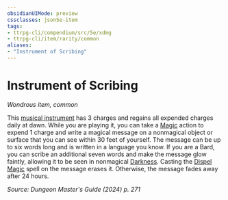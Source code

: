 ```yaml
---
obsidianUIMode: preview
cssclasses: json5e-item
tags:
- ttrpg-cli/compendium/src/5e/xdmg
- ttrpg-cli/item/rarity/common
aliases: 
- "Instrument of Scribing"
---
```

# Instrument of Scribing
*Wondrous item, common*  



This [musical instrument](Інструменти%20ДМ/CLI/items/musical-instrument-xphb.md) has 3 charges and regains all expended charges daily at dawn. While you are playing it, you can take a [Magic](Інструменти%20ДМ/CLI/rules/actions.md#Magic) action to expend 1 charge and write a magical message on a nonmagical object or surface that you can see within 30 feet of yourself. The message can be up to six words long and is written in a language you know. If you are a Bard, you can scribe an additional seven words and make the message glow faintly, allowing it to be seen in nonmagical [Darkness](Інструменти%20ДМ/CLI/rules/variant-rules/darkness-xphb.md). Casting the [Dispel Magic](Інструменти%20ДМ/CLI/spells/dispel-magic-xphb.md) spell on the message erases it. Otherwise, the message fades away after 24 hours.

*Source: Dungeon Master's Guide (2024) p. 271*